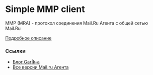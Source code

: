 Simple MMP client
===

MMP (MRA) - протокол соединения Mail.Ru Агента с общей сетью Mail.Ru

[Подробное описание](http://habrahabr.ru/post/136041/)

### Ссылки
  - [Блог Gar|k-а](http://c0dedgarik.blogspot.ru/)
  - [Все версии Mail.ru Агента](http://help.mail.ru/agent-help/start/history)
